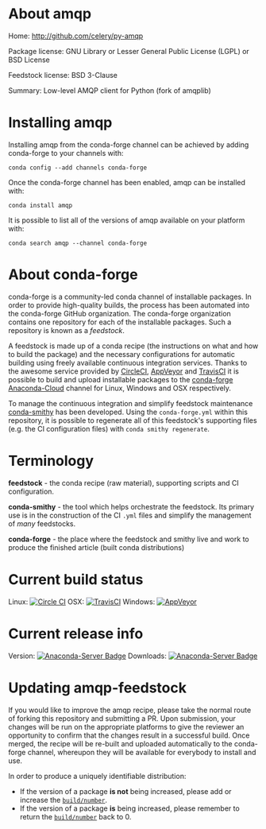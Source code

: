 About amqp
==========

Home: http://github.com/celery/py-amqp

Package license: GNU Library or Lesser General Public License (LGPL) or BSD License

Feedstock license: BSD 3-Clause

Summary: Low-level AMQP client for Python (fork of amqplib)



Installing amqp
===============

Installing amqp from the conda-forge channel can be achieved by adding conda-forge to your channels with:

```
conda config --add channels conda-forge
```

Once the conda-forge channel has been enabled, amqp can be installed with:

```
conda install amqp
```

It is possible to list all of the versions of amqp available on your platform with:

```
conda search amqp --channel conda-forge
```


About conda-forge
=================

conda-forge is a community-led conda channel of installable packages.
In order to provide high-quality builds, the process has been automated into the
conda-forge GitHub organization. The conda-forge organization contains one repository 
for each of the installable packages. Such a repository is known as a *feedstock*.

A feedstock is made up of a conda recipe (the instructions on what and how to build
the package) and the necessary configurations for automatic building using freely
available continuous integration services. Thanks to the awesome service provided by
[CircleCI](https://circleci.com/), [AppVeyor](http://www.appveyor.com/)
and [TravisCI](https://travis-ci.org/) it is possible to build and upload installable
packages to the [conda-forge](https://anaconda.org/conda-forge)
[Anaconda-Cloud](http://docs.anaconda.org/) channel for Linux, Windows and OSX respectively.

To manage the continuous integration and simplify feedstock maintenance
[conda-smithy](http://github.com/conda-forge/conda-smithy) has been developed.
Using the ``conda-forge.yml`` within this repository, it is possible to regenerate all of
this feedstock's supporting files (e.g. the CI configuration files) with ``conda smithy regenerate``.


Terminology
===========

**feedstock** - the conda recipe (raw material), supporting scripts and CI configuration.

**conda-smithy** - the tool which helps orchestrate the feedstock.
                   Its primary use is in the construction of the CI ``.yml`` files
                   and simplify the management of *many* feedstocks.

**conda-forge** - the place where the feedstock and smithy live and work to
                  produce the finished article (built conda distributions)

Current build status
====================

Linux: [![Circle CI](https://circleci.com/gh/conda-forge/amqp-feedstock.svg?style=svg)](https://circleci.com/gh/conda-forge/amqp-feedstock)
OSX: [![TravisCI](https://travis-ci.org/conda-forge/amqp-feedstock.svg?branch=master)](https://travis-ci.org/conda-forge/amqp-feedstock) 
Windows: [![AppVeyor](https://ci.appveyor.com/api/projects/status/github/conda-forge/amqp-feedstock?svg=True)](https://ci.appveyor.com/project/conda-forge/amqp-feedstock/branch/master)

Current release info
====================
Version: [![Anaconda-Server Badge](https://anaconda.org/conda-forge/amqp/badges/version.svg)](https://anaconda.org/conda-forge/amqp)
Downloads: [![Anaconda-Server Badge](https://anaconda.org/conda-forge/amqp/badges/downloads.svg)](https://anaconda.org/conda-forge/amqp)


Updating amqp-feedstock
=======================

If you would like to improve the amqp recipe, please take the normal
route of forking this repository and submitting a PR. Upon submission, your changes will
be run on the appropriate platforms to give the reviewer an opportunity to confirm that the
changes result in a successful build. Once merged, the recipe will be re-built and uploaded
automatically to the conda-forge channel, whereupon they will be available for everybody to
install and use.

In order to produce a uniquely identifiable distribution:
 * If the version of a package **is not** being increased, please add or increase
   the [``build/number``](http://conda.pydata.org/docs/building/meta-yaml.html#build-number-and-string). 
 * If the version of a package **is** being increased, please remember to return
   the [``build/number``](http://conda.pydata.org/docs/building/meta-yaml.html#build-number-and-string)
   back to 0.

